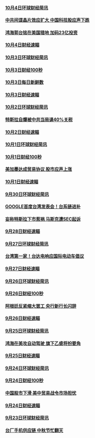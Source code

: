 #### [10月4日环球财经简讯](../pages/news208/a1394211.md?t=10060031) 

#### [中共间谍晶片效应扩大 中国科技股应声下跌](../pages/news208/a1394210.md?t=10060031) 

#### [鸿海郭台铭在美国猎地 加码23亿投资](../pages/news208/a1394184.md?t=10060031) 

#### [10月4日财经速瞄](../pages/news208/a1394104.md?t=10060031) 

#### [10月3日环球财经简讯](../pages/news208/a1394057.md?t=10060031) 

#### [10月3日财经100秒](../pages/news208/a1394034.md?t=10060031) 

#### [10月3日每日新鲜数](../pages/news208/a1393967.md?t=10060031) 

#### [10月3日财经速瞄](../pages/news208/a1393964.md?t=10060031) 

#### [10月2日环球财经简讯](../pages/news208/a1393924.md?t=10060031) 

#### [特斯拉自爆被中共当局课40%关税](../pages/news208/a1393910.md?t=10060031) 

#### [10月2日财经速瞄](../pages/news208/a1393834.md?t=10060031) 

#### [10月1日环球财经简讯](../pages/news208/a1393775.md?t=10060031) 

#### [10月1日财经100秒](../pages/news208/a1393754.md?t=10060031) 

#### [美加墨达成贸易协议 股市应声上涨](../pages/news208/a1393738.md?t=10060031) 

#### [10月1日财经速瞄](../pages/news208/a1393681.md?t=10060031) 

#### [9月30日环球财经简讯](../pages/news208/a1393638.md?t=10060031) 

#### [GOOGLE首度台湾发表会！台系链进补](../pages/news208/a1393612.md?t=10060031) 

#### [妄称特斯拉下市惹祸 马斯克遭SEC起诉](../pages/news208/a1393392.md?t=10060031) 

#### [9月28日财经速瞄](../pages/news208/a1393394.md?t=10060031) 

#### [9月27日环球财经简讯](../pages/news208/a1393337.md?t=10060031) 

#### [台湾第一家！台达电响应国际电动车倡议](../pages/news208/a1393319.md?t=10060031) 

#### [9月27日财经速瞄](../pages/news208/a1393242.md?t=10060031) 

#### [9月26日环球财经简讯](../pages/news208/a1393188.md?t=10060031) 

#### [9月26日财经100秒](../pages/news208/a1393159.md?t=10060031) 

#### [阿根廷反紧缩大罢工 央行新行长闪辞](../pages/news208/a1393091.md?t=10060031) 

#### [9月26日财经速瞄](../pages/news208/a1393087.md?t=10060031) 

#### [9月25日环球财经简讯](../pages/news208/a1393038.md?t=10060031) 

#### [鸿海在美攻自动驾驶 旗下乙盛将扮要角](../pages/news208/a1393021.md?t=10060031) 

#### [9月25日财经速瞄](../pages/news208/a1392936.md?t=10060031) 

#### [9月24日环球财经简讯](../pages/news208/a1392891.md?t=10060031) 

#### [9月24日财经100秒](../pages/news208/a1392876.md?t=10060031) 

#### [中国股市下滑 美中贸易战令市场担忧](../pages/news208/a1392874.md?t=10060031) 

#### [9月24日财经速瞄](../pages/news208/a1392794.md?t=10060031) 

#### [9月23日环球财经简讯](../pages/news208/a1392759.md?t=10060031) 

#### [台厂手机供应链 中秋节忙翻天](../pages/news208/a1392745.md?t=10060031) 

